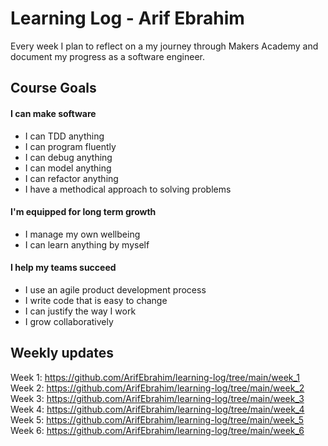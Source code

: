 # Learning Log - Arif Ebrahim

Every week I plan to reflect on a my journey through Makers Academy and document my progress as a software engineer.

## Course Goals

#### I can make software

* I can TDD anything
* I can program fluently
* I can debug anything
* I can model anything
* I can refactor anything
* I have a methodical approach to solving problems

#### I'm equipped for long term growth

* I manage my own wellbeing
* I can learn anything by myself

#### I help my teams succeed

* I use an agile product development process
* I write code that is easy to change
* I can justify the way I work
* I grow collaboratively

## Weekly updates

Week 1: https://github.com/ArifEbrahim/learning-log/tree/main/week_1
Week 2: https://github.com/ArifEbrahim/learning-log/tree/main/week_2
Week 3: https://github.com/ArifEbrahim/learning-log/tree/main/week_3
Week 4: https://github.com/ArifEbrahim/learning-log/tree/main/week_4
Week 5: https://github.com/ArifEbrahim/learning-log/tree/main/week_5
Week 6: https://github.com/ArifEbrahim/learning-log/tree/main/week_6